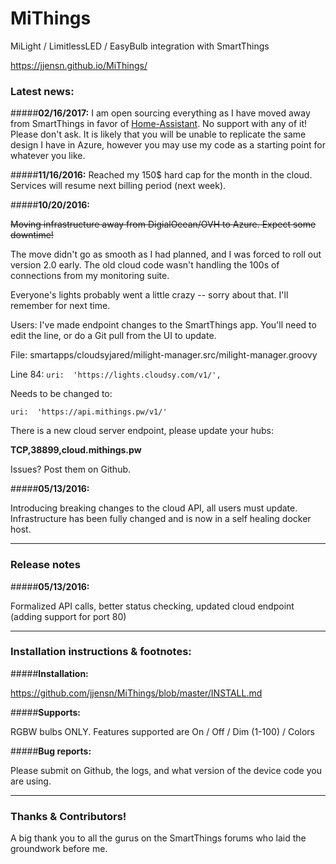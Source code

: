 # MiThings
MiLight / LimitlessLED / EasyBulb integration with SmartThings

https://jjensn.github.io/MiThings/

### Latest news:

#####**02/16/2017:**
I am open sourcing everything as I have moved away from SmartThings in favor of [Home-Assistant](https://github.com/home-assistant/home-assistant). No support with any of it! Please don't ask. It is likely that you will be unable to replicate the same design I have in Azure, however you may use my code as a starting point for whatever you like.

#####**11/16/2016:**
Reached my 150$ hard cap for the month in the cloud. Services will resume next billing period (next week).

#####**10/20/2016:**

~~Moving infrastructure away from DigialOcean/OVH to Azure. Expect some downtime!~~

The move didn't go as smooth as I had planned, and I was forced to roll out version 2.0 early. The old cloud code wasn't handling the 100s of connections from my monitoring suite.

Everyone's lights probably went a little crazy -- sorry about that. I'll remember for next time.

Users: I've made endpoint changes to the SmartThings app. You'll need to edit the line, or do a Git pull from the UI to update.

File: smartapps/cloudsyjared/milight-manager.src/milight-manager.groovy

Line 84: ```uri:  'https://lights.cloudsy.com/v1/',```

Needs to be changed to:

```uri:  'https://api.mithings.pw/v1/'```

There is a new cloud server endpoint, please update your hubs:

**TCP,38899,cloud.mithings.pw**

Issues? Post them on Github.

#####**05/13/2016:**

Introducing breaking changes to the cloud API, all users must update. Infrastructure has been fully changed and is now in a self healing docker host.

***

### Release notes

#####**05/13/2016:**

Formalized API calls, better status checking, updated cloud endpoint (adding support for port 80)

***

### Installation instructions & footnotes:

#####**Installation:**

https://github.com/jjensn/MiThings/blob/master/INSTALL.md

#####**Supports:**

RGBW bulbs ONLY. Features supported are On / Off / Dim (1-100) / Colors

#####**Bug reports:**

Please submit on Github, the logs, and what version of the device code you are using.

***

### Thanks & Contributors!

A big thank you to all the gurus on the SmartThings forums who laid the groundwork before me.
